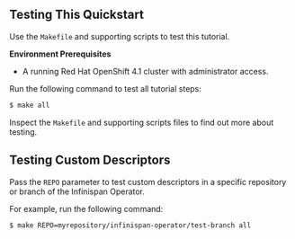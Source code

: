 Testing This Quickstart
-----------------------
Use the `Makefile` and supporting scripts to test this tutorial.

**Environment Prerequisites**
* A running Red Hat OpenShift 4.1 cluster with administrator access.

Run the following command to test all tutorial steps:
```bash
$ make all
```

Inspect the `Makefile` and supporting scripts files to find out more about testing.

Testing Custom Descriptors
--------------------------
Pass the `REPO` parameter to test custom descriptors in a specific repository or branch of the Infinispan Operator.

For example, run the following command:
```bash
$ make REPO=myrepository/infinispan-operator/test-branch all
```
